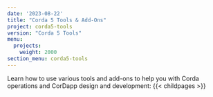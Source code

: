 ```yaml
---
date: '2023-08-22'
title: "Corda 5 Tools & Add-Ons"
project: corda5-tools
version: "Corda 5 Tools"
menu:
  projects:
    weight: 2000
section_menu: corda5-tools 
---
```


Learn how to use various tools and add-ons to help you with Corda operations and CorDapp design and development:
{{< childpages >}}